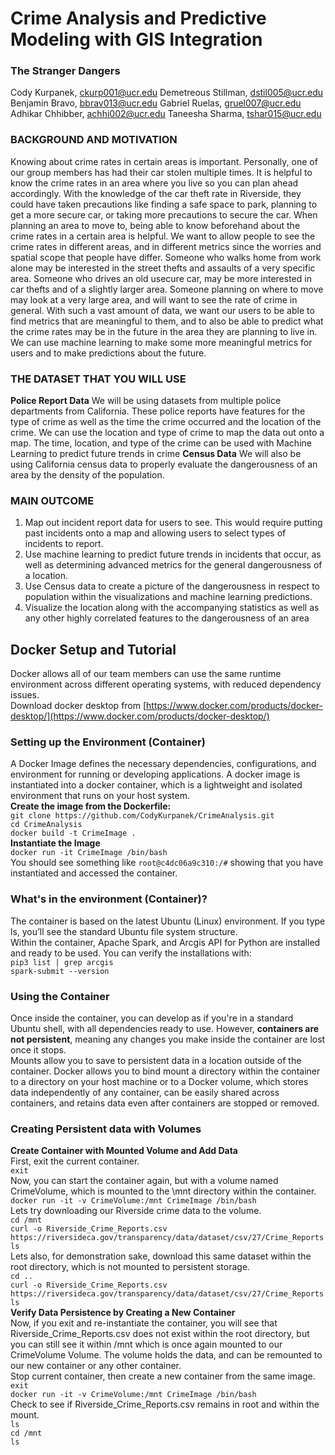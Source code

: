 # Crime Analysis and Predictive Modeling with GIS Integration
### The Stranger Dangers
Cody Kurpanek, ckurp001@ucr.edu
Demetreous Stillman, dstil005@ucr.edu
Benjamin Bravo, bbrav013@ucr.edu
Gabriel Ruelas, gruel007@ucr.edu
Adhikar Chhibber, achhi002@ucr.edu
Taneesha Sharma, tshar015@ucr.edu
### BACKGROUND AND MOTIVATION
Knowing about crime rates in certain areas is important. Personally, one of our group members has had their car stolen
multiple times. It is helpful to know the crime rates in an area where you live so you can plan ahead accordingly. With
the knowledge of the car theft rate in Riverside, they could have taken precautions like finding a safe space to park,
planning to get a more secure car, or taking more precautions to secure the car. When planning an area to move to,
being able to know beforehand about the crime rates in a certain area is helpful.
We want to allow people to see the crime rates in different areas, and in different metrics since the worries and
spatial scope that people have differ. Someone who walks home from work alone may be interested in the street thefts
and assaults of a very specific area. Someone who drives an old usecure car, may be more interested in car thefts and of
a slightly larger area. Someone planning on where to move may look at a very large area, and will want to see the rate
of crime in general.
With such a vast amount of data, we want our users to be able to find metrics that are meaningful to them, and to
also be able to predict what the crime rates may be in the future in the area they are planning to live in. We can use
machine learning to make some more meaningful metrics for users and to make predictions about the future.
### THE DATASET THAT YOU WILL USE
**Police Report Data** We will be using datasets from multiple police departments from California. These police reports
have features for the type of crime as well as the time the crime occurred and the location of the crime. We can use the
location and type of crime to map the data out onto a map. The time, location, and type of the crime can be used with
Machine Learning to predict future trends in crime
**Census Data** We will also be using California census data to properly evaluate the dangerousness of an area by the
density of the population.
### MAIN OUTCOME
1. Map out incident report data for users to see. This would require putting past incidents onto a map and allowing
users to select types of incidents to report.
2. Use machine learning to predict future trends in incidents that occur, as well as determining advanced metrics
for the general dangerousness of a location.
3. Use Census data to create a picture of the dangerousness in respect to population within the visualizations and
machine learning predictions.
4. Visualize the location along with the accompanying statistics as well as any other highly correlated features to
the dangerousness of an area

## Docker Setup and Tutorial
Docker allows all of our team members can use the same runtime environment across different operating systems, with reduced dependency issues. \
Download docker desktop from [https://www.docker.com/products/docker-desktop/](https://www.docker.com/products/docker-desktop/)
### Setting up the Environment (Container)
A Docker Image defines the necessary dependencies, configurations, and environment for running or developing applications. A docker image is instantiated into a docker container, which is a  lightweight and isolated environment that runs on your host system. \
**Create the image from the Dockerfile:**\
``` git clone https://github.com/CodyKurpanek/CrimeAnalysis.git ```\
``` cd CrimeAnalysis ```\
```docker build -t CrimeImage .```\
**Instantiate the Image**\
``` docker run -it CrimeImage /bin/bash ```\
You should see something like  ``` root@c4dc06a9c310:/# ``` showing that you have instantiated and accessed the container.
### What's in the environment (Container)?
The container is based on the latest Ubuntu (Linux) environment. If you type ls, you’ll see the standard Ubuntu file system structure.\
Within the container, Apache Spark, and Arcgis API for Python are installed and ready to be used. You can verify the installations with:\
``` pip3 list | grep arcgis ```\
``` spark-submit --version ```
### Using the Container
Once inside the container, you can develop as if you're in a standard Ubuntu shell, with all dependencies ready to use. However, **containers are not persistent**, meaning any changes you make inside the container are lost once it stops.\
Mounts allow you to save to persistent data in a location outside of the container. Docker allows you to bind mount a directory within the container to a directory on your host machine or to a Docker volume, which stores data independently of any container, can be easily shared across containers, and retains data even after containers are stopped or removed.
### Creating Persistent data with Volumes
**Create Container with Mounted Volume and Add Data**\
First, exit the current container.\
``` exit ```\
Now, you can start the container again, but with a volume named CrimeVolume, which is mounted to the \mnt directory within the container.\
``` docker run -it -v CrimeVolume:/mnt CrimeImage /bin/bash ```\
Lets try downloading our Riverside crime data to the volume.\
``` cd /mnt ```\
``` curl -o Riverside_Crime_Reports.csv https://riversideca.gov/transparency/data/dataset/csv/27/Crime_Reports ```\
``` ls ```\
Lets also, for demonstration sake, download this same dataset within the root directory, which is not mounted to persistent storage.\
``` cd .. ```\
``` curl -o Riverside_Crime_Reports.csv https://riversideca.gov/transparency/data/dataset/csv/27/Crime_Reports ```\
``` ls ```\
**Verify Data Persistence by Creating a New Container**\
Now, if you exit and re-instantiate the container, you will see that Riverside_Crime_Reports.csv does not exist within the root directory, but you can still see it within /mnt which is once again mounted to our CrimeVolume Volume. The volume holds the data, and can be remounted to our new container or any other container.\
Stop current container, then create a new container from the same image.\
``` exit ```\
``` docker run -it -v CrimeVolume:/mnt CrimeImage /bin/bash ```\
Check to see if  Riverside_Crime_Reports.csv remains in root and within the mount.\
``` ls ```\
``` cd /mnt ```\
``` ls ```




